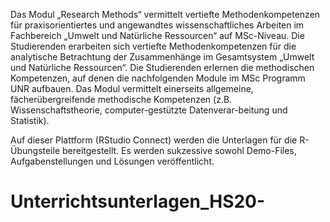 
Das Modul „Research Methods“ vermittelt vertiefte Methodenkompetenzen für praxisorientiertes und angewandtes wissenschaftliches Arbeiten im Fachbereich „Umwelt und Natürliche Ressourcen“ auf MSc-Niveau. Die Studierenden erarbeiten sich vertiefte Methodenkompetenzen für die analytische Betrachtung der Zusammenhänge im Gesamtsystem „Umwelt und Natürliche Ressourcen“. Die Studierenden erlernen die methodischen Kompetenzen, auf denen die nachfolgenden Module im MSc Programm UNR aufbauen. Das Modul vermittelt einerseits allgemeine, fächerübergreifende methodische Kompetenzen (z.B. Wissenschaftstheorie, computer-gestützte Datenverar-beitung und Statistik).

Auf dieser Plattform (RStudio Connect) werden die Unterlagen für die R-Übungsteile bereitgestellt. Es werden sukzessive sowohl Demo-Files, Aufgabenstellungen und Lösungen veröffentlicht.

# Unterrichtsunterlagen_HS20-

